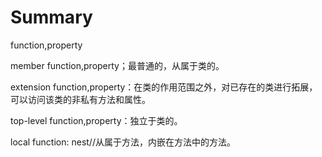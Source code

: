 # Summary

function,property

member function,property；最普通的，从属于类的。

extension function,property：在类的作用范围之外，对已存在的类进行拓展，可以访问该类的非私有方法和属性。

top-level function,property：独立于类的。

local function: nest//从属于方法，内嵌在方法中的方法。